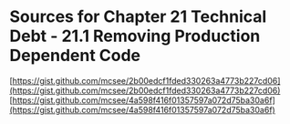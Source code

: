 # Sources for Chapter 21 Technical Debt - 21.1 Removing Production Dependent Code

[https://gist.github.com/mcsee/2b00edcf1fded330263a4773b227cd06](https://gist.github.com/mcsee/2b00edcf1fded330263a4773b227cd06)
[https://gist.github.com/mcsee/4a598f416f01357597a072d75ba30a6f](https://gist.github.com/mcsee/4a598f416f01357597a072d75ba30a6f)